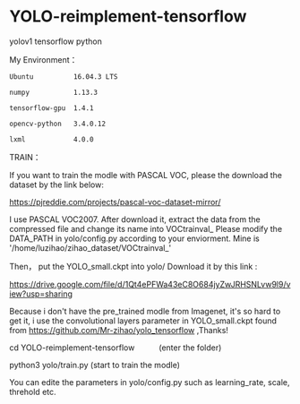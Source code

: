 # YOLO-reimplement-tensorflow
yolov1  tensorflow python

My Environment：

	Ubuntu          16.04.3 LTS

	numpy           1.13.3

	tensorflow-gpu  1.4.1

	opencv-python   3.4.0.12

	lxml            4.0.0
	
TRAIN：

If you want to train the modle with PASCAL VOC, please the download the dataset by the link below:


https://pjreddie.com/projects/pascal-voc-dataset-mirror/

I use PASCAL VOC2007. After download it, extract the data from the compressed file and change its name into  VOCtrainval_   Please modify the DATA_PATH in yolo/config.py according to your enviorment. Mine is '/home/luzihao/zihao_dataset/VOCtrainval_'

Then， put the YOLO_small.ckpt into yolo/        Download it by this link :

https://drive.google.com/file/d/1Qt4ePFWa43eC8O684jyZwJRHSNLvw9l9/view?usp=sharing

Because i don't have the pre_trained modle from Imagenet, it's so hard to get it, i use the convolutional layers parameter in  YOLO_small.ckpt found from https://github.com/Mr-zihao/yolo_tensorflow ,Thanks!

 cd  YOLO-reimplement-tensorflow            (enter the folder)
 
 python3 yolo/train.py (start to train the modle) 
 
You can edite the parameters in yolo/config.py such as learning_rate, scale, threhold etc.
